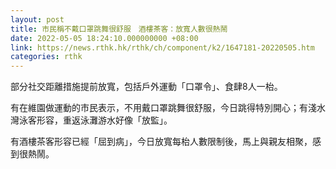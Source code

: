 ```yaml
---
layout: post
title: 市民稱不戴口罩跳舞很舒服　酒樓茶客：放寬人數很熱鬧
date: 2022-05-05 18:24:10.000000000 +08:00
link: https://news.rthk.hk/rthk/ch/component/k2/1647181-20220505.htm
categories: rthk
---
```


部分社交距離措施提前放寬，包括戶外運動「口罩令」、食肆8人一枱。

有在維園做運動的市民表示，不用戴口罩跳舞很舒服，今日跳得特別開心；有淺水灣泳客形容，重返泳灘游水好像「放監」。

有酒樓茶客形容已經「屈到病」，今日放寬每枱人數限制後，馬上與親友相聚，感到很熱鬧。
